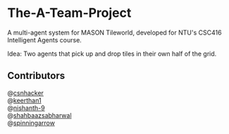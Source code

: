 # The-A-Team-Project

A multi-agent system for MASON Tileworld, developed for NTU's CSC416 Intelligent Agents course.

Idea: Two agents that pick up and drop tiles in their own half of the grid.

## Contributors

@[csnhacker](https://github.com/csnhacker)  
@[keerthan1](https://github.com/keerthan1)  
@[nishanth-9](https://github.com/nishanth-9)  
@[shahbaazsabharwal](https://github.com/shahbaazsabharwal)  
@[spinningarrow](https://github.com/spinningarrow)
